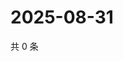 # 2025-08-31

共 0 条

<!-- BEGIN ZHIHUQUESTIONS -->
<!-- 最后更新时间 Sun Aug 31 2025 20:19:31 GMT+0800 (China Standard Time) -->

<!-- END ZHIHUQUESTIONS -->
